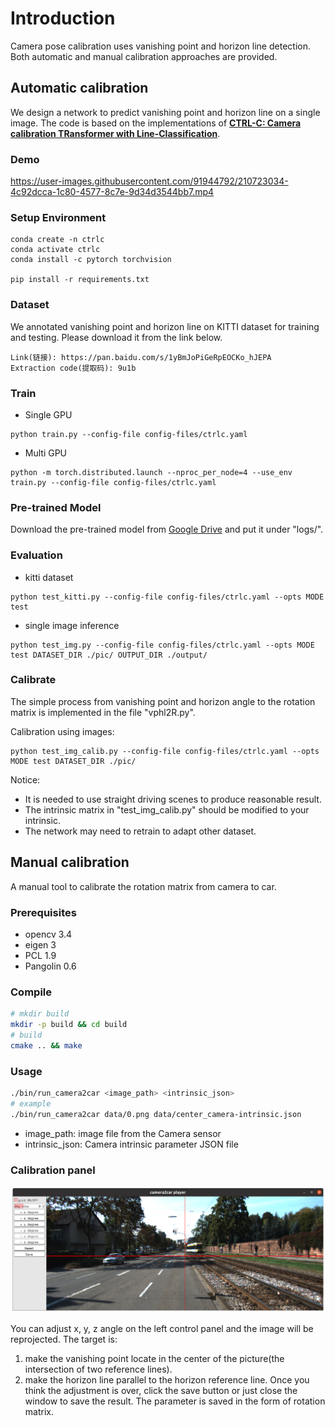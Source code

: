 # Introduction
Camera pose calibration uses vanishing point and horizon line detection. Both automatic and manual calibration approaches are provided.

## Automatic calibration
We design a network to predict vanishing point and horizon line on a single image. The code is based on the implementations of [**CTRL-C: Camera calibration TRansformer with Line-Classification**](https://github.com/jwlee-vcl/CTRL-C). 

### Demo


https://user-images.githubusercontent.com/91944792/210723034-4c92dcca-1c80-4577-8c7e-9d34d3544bb7.mp4


### Setup Environment
  ```
  conda create -n ctrlc
  conda activate ctrlc
  conda install -c pytorch torchvision

  pip install -r requirements.txt
  ```
### Dataset
We annotated vanishing point and horizon line on KITTI dataset for training and testing. Please download it from the link below.
```
Link(链接): https://pan.baidu.com/s/1yBmJoPiGeRpEOCKo_hJEPA
Extraction code(提取码): 9u1b 
```

### Train
* Single GPU

```shell
python train.py --config-file config-files/ctrlc.yaml
```

* Multi GPU

```shell
python -m torch.distributed.launch --nproc_per_node=4 --use_env train.py --config-file config-files/ctrlc.yaml
```
### Pre-trained Model
Download the pre-trained model from [Google Drive](https://drive.google.com/file/d/1yuYZ85pFMVD4tHdw07ZSVHz__ecI58fV/view?usp=sharing) and put it under "logs/".

### Evaluation
* kitti dataset
```
python test_kitti.py --config-file config-files/ctrlc.yaml --opts MODE test
```
* single image inference
```
python test_img.py --config-file config-files/ctrlc.yaml --opts MODE test DATASET_DIR ./pic/ OUTPUT_DIR ./output/
```

### Calibrate
The simple process from vanishing point and horizon angle to the rotation matrix is implemented in the file "vphl2R.py".

Calibration using images:
```
python test_img_calib.py --config-file config-files/ctrlc.yaml --opts MODE test DATASET_DIR ./pic/
```
Notice:
- It is needed to use straight driving scenes to produce reasonable result.
- The intrinsic matrix in "test_img_calib.py" should be modified to your intrinsic.
- The network may need to retrain to adapt other dataset.

## Manual calibration
A manual tool to calibrate the rotation matrix from camera to car.

### Prerequisites
- opencv 3.4
- eigen 3
- PCL 1.9
- Pangolin 0.6

### Compile
```bash
# mkdir build
mkdir -p build && cd build
# build
cmake .. && make
```

### Usage
```bash
./bin/run_camera2car <image_path> <intrinsic_json>
# example
./bin/run_camera2car data/0.png data/center_camera-intrinsic.json
```
- image_path: image file from the Camera sensor
- intrinsic_json: Camera intrinsic parameter JSON file

### Calibration panel
![sample](images/sample.png)


You can adjust x, y, z angle on the left control panel and the image will be reprojected. The target is: 
1) make the vanishing point locate in the center of the picture(the intersection of two reference lines). 
2) make the horizon line parallel to the horizon reference line. 
Once you think the adjustment is over, click the save button or just close the window to save the result. The parameter is saved in the form of rotation matrix.
